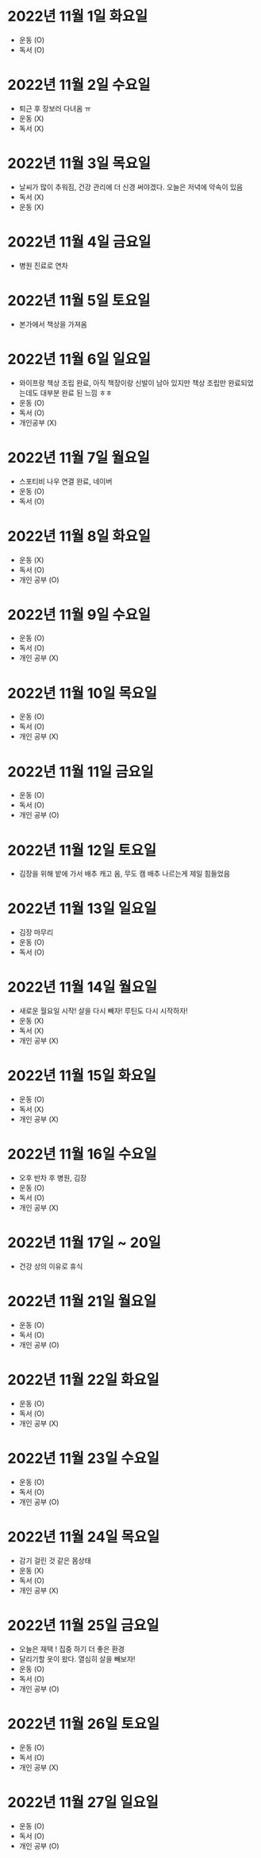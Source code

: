 
# 2022년 11월 1일 화요일 

- 운동 (O)
- 독서 (O)

# 2022년 11월 2일 수요일 

- 퇴근 후 장보러 다녀옴 ㅠ
- 운동 (X)
- 독서 (X)

# 2022년 11월 3일 목요일

- 날씨가 많이 추워짐, 건강 관리에 더 신경 써야겠다. 오늘은 저녁에 약속이 있음
- 독서 (X)
- 운동 (X)

# 2022년 11월 4일 금요일 

- 병원 진료로 연차 

# 2022년 11월 5일 토요일 

- 본가에서 책상을 가져옴 

# 2022년 11월 6일 일요일 

- 와이프랑 책상 조립 완료, 아직 책장이랑 신발이 남아 있지만 책상 조립만 완료되었는데도 대부분 완료 된 느낌 ㅎㅎ
- 운동 (O)
- 독서 (O)
- 개인공부 (X)

# 2022년 11월 7일 월요일 

- 스포티비 나우 연결 완료, 네이버 
- 운동 (O)
- 독서 (O)

# 2022년 11월 8일 화요일 

- 운동 (X)
- 독서 (O)
- 개인 공부 (O)

# 2022년 11월 9일 수요일 

- 운동 (O)
- 독서 (O)
- 개인 공부 (X)

# 2022년 11월 10일 목요일

- 운동 (O)
- 독서 (O)
- 개인 공부 (X)

# 2022년 11월 11일 금요일

- 운동 (O)
- 독서 (O)
- 개인 공부 (O)

# 2022년 11월 12일 토요일

- 김장을 위해 밭에 가서 배추 캐고 옴, 무도 캠 배추 나르는게 제일 힘들었음

# 2022년 11월 13일 일요일 

- 김장 마무리 
- 운동 (O)
- 독서 (O)

# 2022년 11월 14일 월요일 

- 새로운 월요일 시작! 살을 다시 빼자! 루틴도 다시 시작하자!
- 운동 (X)
- 독서 (X)
- 개인 공부 (X)

# 2022년 11월 15일 화요일 

- 운동 (O)
- 독서 (X)
- 개인 공부 (X)

# 2022년 11월 16일 수요일 

- 오후 반차 후 병원, 김장 
- 운동 (O)
- 독서 (O)
- 개인 공부 (X)

# 2022년 11월 17일 ~ 20일 

- 건강 상의 이유로 휴식 

# 2022년 11월 21일 월요일 

- 운동 (O)
- 독서 (O)
- 개인 공부 (O)

# 2022년 11월 22일 화요일 

- 운동 (O)
- 독서 (O)
- 개인 공부 (X)

# 2022년 11월 23일 수요일 

- 운동 (O)
- 독서 (O)
- 개인 공부 (O)

# 2022년 11월 24일 목요일 

- 감기 걸린 것 같은 몸상태 
- 운동 (X)
- 독서 (O)
- 개인 공부 (X)

# 2022년 11월 25일 금요일 

- 오늘은 재택 ! 집중 하기 더 좋은 환경
- 달리기할 옷이 왔다. 열심히 살을 빼보자!
- 운동 (O)
- 독서 (O)
- 개인 공부 (O)

# 2022년 11월 26일 토요일 

- 운동 (O)
- 독서 (O)
- 개인 공부 (X)

# 2022년 11월 27일 일요일 

- 운동 (O)
- 독서 (O)
- 개인 공부 (O)
